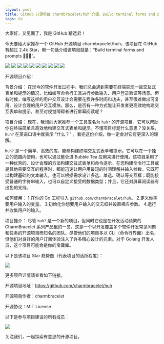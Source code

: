 ```yaml
---
layout: post
title: GitHub 开源项目 charmbracelet/huh 介绍，Build terminal forms and prompts 🤷🏻‍♀️
tags: Go
---
```


大家好，又见面了，我是 GitHub 精选君！

今天要给大家推荐一个 GitHub 开源项目 charmbracelet/huh，该项目在 GitHub 有超过 2.4k Star，用一句话介绍该项目就是：“Build terminal forms and prompts 🤷🏻‍♀️”。


![](https://stuff.charm.sh/huh/glenn.png)
![](https://vhs.charm.sh/vhs-3J4i6HE3yBmz6SUO3HqILr.gif)
![](https://vhs.charm.sh/vhs-1ULe9JbTHfwFmm3hweRVtD.gif)
![](https://vhs.charm.sh/vhs-2rrIuVSEf38bT0cwc8hfEG.gif)
![](https://vhs.charm.sh/vhs-7wFqZlxMWgbWmOIpBqXJTi.gif)
![](https://vhs.charm.sh/vhs-3TLImcoexOehRNLELysMpK.gif)
![](https://vhs.charm.sh/vhs-2HeX5MdOxLsrWwsa0TNMIL.gif)
![](https://vhs.charm.sh/vhs-19xEBn4LgzPZDtgzXRRJYS.gif)
![](https://stuff.charm.sh/huh/themes/charm-theme.png)
![](https://stuff.charm.sh/huh/themes/dracula-theme.png)



开源项目介绍：

背景介绍：
在现今的软件开发过程中，我们总会遇到需要在终端实现一些交互式表单和提示的情况，比如编写命令行工具进行参数输入、用户登录验证等场景。但有时候，编写这样的用户交互设计会需要花费许多时间和功夫，甚至很难做出可复用、设计合理的用户交互模块。那么，是否有一种方式能让开发者更高效地构建交互表单和提示，甚至对视觉障碍者进行屏幕阅读呢？

项目介绍：
现在，我想向大家推荐一个工具库名为 `huh?` 的开源项目，它可以帮助你在终端简单且高效地构建交互式表单和提示。不懂项目标题什么意思？没关系，`huh?` 在英语口语中就表示 "什么？" ，看完这份介绍，你一定会对它有更深入的理解。

`huh?` 是一个简单、高效的库，能够构建终端交互式表单和提示。它可以在一个独立的范围内使用，也可以通过整合进 Bubble Tea 应用来进行使用。该项目采用了一种优秀的、设计合理的方法构建交互式表单和命令提示，在您构建命令行工具或是其他需要交互的程序时，都能迅速让用户用最短的时间理解并输入参数。它既可以构建基础的文本输入，也可以根据需求设计多选、单选、确认等交互框；既能接受普通的字符串输入，也可以自定义接受的数据类型；并且，它还对屏幕阅读器有出色的支持。

如何使用：
1.在你的 Go 工程引入 `github.com/charmbracelet/huh`。
2.定义你需要用户输入的变量。
3.初始化你想要用户输入的交云框并设置相应参数。
4.运行并收集用户的输入。

项目推介：
尽管 `huh?` 是一个新的项目，但同时它也是在开发活动频繁的 CharmBracelet 系列产品里的一员，这是一个以开发覆盖多个软件开发常见问题和任务的开源项目而知名的团队。尽管他们的项目多以 CLI（命令行界面）出名，但他们对良好的用户订阅体验注入了许多精心设计的元素。对于 Golang 开发人员，这个项目可能会是你的宝藏库。


以下是该项目 Star 趋势图（代表项目的活跃程度）：

![](https://api.star-history.com/svg?repos=charmbracelet/huh&type=Timeline)

更多项目详情请查看如下链接。

开源项目地址：https://github.com/charmbracelet/huh 

开源项目作者：charmbracelet

开源协议：MIT License

以下是参与项目建设的所有成员：

![](https://contrib.rocks/image?repo=charmbracelet/huh)

关注我们，一起探索有意思的开源项目。

